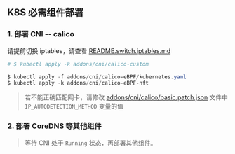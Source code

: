 ## K8S 必需组件部署

### 1. 部署 CNI -- calico

请提前切换 iptables，请查看 [README.switch.iptables.md](README.switch.iptables.md)

```powershell
# $ kubectl apply -k addons/cni/calico-custom

$ kubectl apply -f addons/cni/calico-eBPF/kubernetes.yaml
$ kubectl apply -k addons/cni/calico-eBPF-nft
```

> 若不能正确匹配网卡，请修改 [addons/cni/calico/basic.patch.json](../addons/cni/calico/basic.patch.json) 文件中 `IP_AUTODETECTION_METHOD` 变量的值

### 2. 部署 CoreDNS 等其他组件

> 等待 CNI 处于 `Running` 状态，再部署其他组件。
